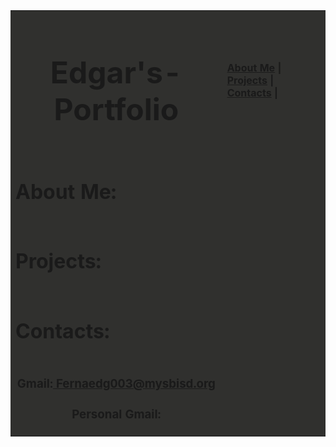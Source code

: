 
<table width="750" bgcolor="#30302e">
<td><center><font size=5><h1><b><head>Edgar's-Portfolio</head></td></center>
      <td colspan>
        <b><a href="URL"> About Me</a> |</b>
        <b><a href="URL">Projects</a> |</b>
        <b><a href="URL">Contacts</a> |</b>
<tr>
    <td>
        <h1>About Me:</h1></td>
    </td>
</tr>
    <td>
        <h1>Projects:</h1></td>
    </td>
</tr>
    <td>
        <h1>Contacts:</h1></td>
    </td>
<tr>
    <td>
        <Center><h3>Gmail:<a href="Mailto:Fernaedg003@mysbisd.org"> 
         Fernaedg003@mysbisd.org</a><h3>
         Personal Gmail: <a href="Mailto:legifernandez@gmail.com"> 
    </td>
</tr>